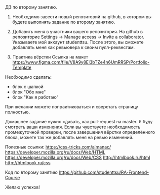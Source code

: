 ДЗ по второму занятию.

1) Необходимо завести новый репозиторий на github, в котором вы будете выполнять задание по второму занятию.
2) Добавить меня в участники вашего репозитория. На github в репозиторие Settings -> Manage access -> Invite a collaborator. Указываете мой аккаунт studenttsu.
После этого, вы сможете добавлять меня как ревьювера к своим пулл-реквестам.

3) Практика вёрстки
Ссылка на макет https://www.figma.com/file/V8A9y8El3bTZe4n6UmRRSP/Portfolio-Template

Необходимо сделать:
- блок с шапкой
- блок "Обо мне"
- блок "Как я работаю"

При желании можете попрактиковаться и сверстать страницу полностью.

Домашнее задание нужно сдавать, как pull-request на master. Я буду смотреть ваши изменения.
Если вы чувствуете необходимость промежуточной проверки, после завершения вёрстки определённого блока, можете так же добавлять меня на ревью изменений.

Полезные ссылки:
https://css-tricks.com/almanac/
https://developer.mozilla.org/ru/docs/Web/HTML
https://developer.mozilla.org/ru/docs/Web/CSS
http://htmlbook.ru/html
http://htmlbook.ru/css

Код по второму занятию https://github.com/studenttsu/RA-Frontend-Course

Желаю успехов!